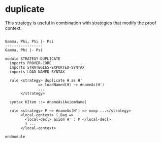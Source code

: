 # duplicate

This strategy is useful in combination with strategies that modify
the proof context.
```

Gamma, Phi, Phi |- Psi
-----------------
Gamma, Phi |- Psi

```

```k
module STRATEGY-DUPLICATE
  imports PROVER-CORE
  imports STRATEGIES-EXPORTED-SYNTAX
  imports LOAD-NAMED-SYNTAX

  rule <strategy> duplicate H as H'
               => loadNamed(H) ~> #nameAs(H')
               ...
       </strategy>

  syntax KItem ::= #nameAs(AxiomName)

  rule <strategy> P ~> #nameAs(H') => noop ...</strategy>
       <local-context> (.Bag =>
         <local-decl> axiom H' : P </local-decl>
         ) ...
       </local-context>

endmodule
```
